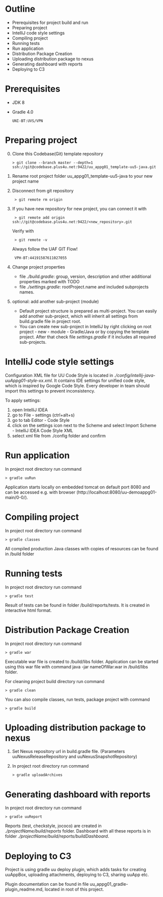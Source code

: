 # Outline
- Prerequisites for project build and run
- Preparing project
- IntelliJ code style settings
- Compiling project
- Running tests
- Run application
- Distribution Package Creation
- Uploading distribution package to nexus
- Generating dashboard with reports
- Deploying to C3

# Prerequisites
- JDK 8
- Gradle 4.0

      UNI-BT:UVS/VPN

# Preparing project
0. Clone this Codebase(Git) template repository
      
       > git clone --branch master --depth=1 ssh://git@codebase.plus4u.net:9422/uu_appg01_template-uu5-java.git

1. Rename root project folder uu_appg01_template-uu5-java to your new project name

2. Disconnect from git repository

        > git remote rm origin

3. If you have new repository for new project, you can connect it with

        > git remote add origin ssh://git@codebase.plus4u.net:9422/<new_repository>.git
   Verify with
   
        > git remote -v  

   Always follow the UAF GIT Flow!
      
        VPH-BT:44191587611027055


4. Change project properties
    - file _./build.gradle_:  group, version, description and other additional properties marked with TODO
    - file _./settings.gradle_: rootProject.name and included subprojects names.
    
5. optional: add another sub-project (module)
    - Default project structure is prepared as multi-project. You can easily add another sub-project, which will inherit all settings from build.gradle file in project root.
    - You can create new sub-project in IntelliJ by right clicking on root project - new - module - Gradle/Java or by copying the template project. After that check file _settings.gradle_ if it includes all required sub-projects.

# IntelliJ code style settings
Configuration XML file for UU Code Style is located in _./config/intellij-java-uuAppg01-style-xx.xml_. It contains IDE settings for unified code style, which is inspired by Google Code Style. Every developer in team should import this settings to prevent inconsistency.

To apply settings:
1. open IntelliJ IDEA
2. go to File - settings (ctrl+alt+s)
3. go to tab Editor - Code Style
4. click on the settings icon next to the Scheme and select Import Scheme - IntelliJ IDEA Code Style XML
5. select xml file from ./config folder and confirm

# Run application

In project root directory run command

    > gradle uuRun

Application starts locally on embedded tomcat on default port 8080 and can be accessed e.g. with browser (http://localhost:8080/uu-demoappg01-main/0-0/).
  
# Compiling project

In project root directory run command

    > gradle classes

All compiled production Java classes with copies of resources can be found in /build folder

# Running tests

In project root directory run command

    > gradle test

Result of tests can be found in folder /build/reports/tests. It is created in interactive html format.


# Distribution Package Creation
In project root directory run command

    > gradle war

Executable war file is created to /build/libs folder.
Application can be started using this war file with command java -jar nameOfWar.war in /build/libs folder.

For cleaning project build directory run command

    > gradle clean

You can also compile classes, run tests, package project with command

    > gradle build
    
# Uploading distribution package to nexus 
1. Set Nexus repository url in build.gradle file. (Parameters uuNexusReleaseRepository and uuNexusSnapshotRepository)
2. In project root directory run command

       > gradle uploadArchives    
    
# Generating dashboard with reports   
In project root directory run command
    
    > gradle uuReport
    
Reports (test, checkstyle, jococo) are created in _./projectName/build/reports_ folder.
Dashboard with all these reports is in folder _./projectName/build/reports/buildDashboard_.

# Deploying to C3    
Project is using gradle uu deploy plugin, which adds tasks for creating uuAppBox, uploading attachments, deploying to C3, sharing uuApp etc.

Plugin documentation can be found in file uu_appg01_gradle-plugin_readme.md, located in root of this project.
